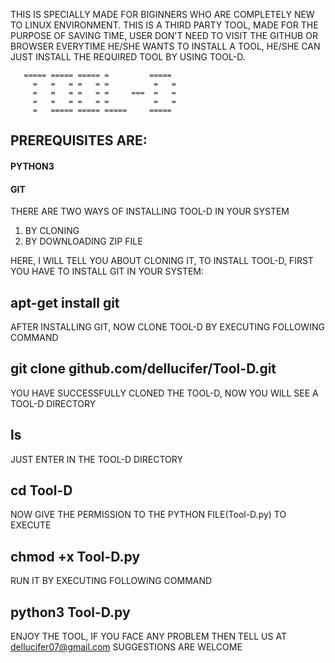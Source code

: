 THIS IS SPECIALLY MADE FOR BIGINNERS WHO ARE COMPLETELY NEW TO LINUX ENVIRONMENT. THIS IS A THIRD PARTY TOOL, MADE FOR THE PURPOSE OF SAVING TIME, USER DON'T NEED TO VISIT THE GITHUB OR BROWSER EVERYTIME HE/SHE WANTS TO INSTALL A TOOL, HE/SHE CAN JUST INSTALL THE REQUIRED TOOL BY USING TOOL-D.
       
       ===== ===== ===== =         =====
         =   =   = =   = =          =   =
         =   =   = =   = =     ===  =   =
         =   =   = =   = =          =   =
         =   ===== ===== =====     =====
      

## PREREQUISITES ARE:
#### PYTHON3
#### GIT


THERE ARE TWO WAYS OF INSTALLING TOOL-D IN YOUR SYSTEM
1) BY CLONING
2) BY DOWNLOADING ZIP FILE



HERE, I WILL TELL YOU ABOUT CLONING IT,
TO INSTALL TOOL-D, FIRST YOU HAVE TO INSTALL GIT IN YOUR SYSTEM:
##    apt-get install git


AFTER INSTALLING GIT, NOW CLONE TOOL-D BY EXECUTING FOLLOWING COMMAND
##    git clone github.com/dellucifer/Tool-D.git


YOU HAVE SUCCESSFULLY CLONED THE TOOL-D, NOW YOU WILL SEE A TOOL-D DIRECTORY
##    ls


JUST ENTER IN THE TOOL-D DIRECTORY
##   cd Tool-D


NOW GIVE THE PERMISSION TO THE PYTHON FILE(Tool-D.py) TO EXECUTE
##    chmod +x Tool-D.py


RUN IT BY EXECUTING FOLLOWING COMMAND
##    python3 Tool-D.py


ENJOY THE TOOL,
IF YOU FACE ANY PROBLEM THEN TELL US AT dellucifer07@gmail.com
SUGGESTIONS ARE WELCOME
